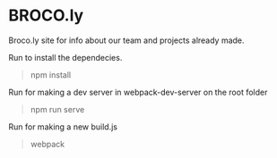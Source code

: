 # BROCO.ly

Broco.ly site for info about our team and projects already made. 

Run to install the dependecies.
>npm install 

Run for making a dev server in webpack-dev-server on the root folder
>npm run serve

Run for making a new build.js
>webpack

